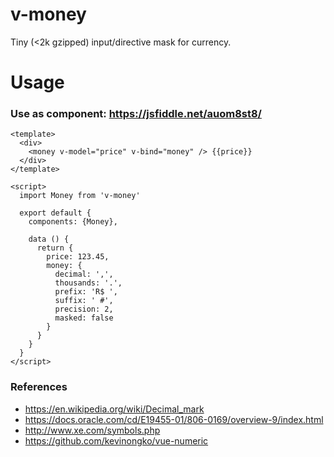 # v-money

Tiny (<2k gzipped) input/directive mask for currency.

# Usage

### Use as component: https://jsfiddle.net/auom8st8/

```
<template>
  <div>
    <money v-model="price" v-bind="money" /> {{price}}
  </div>
</template>

<script>
  import Money from 'v-money'

  export default {
    components: {Money},

    data () {
      return {
        price: 123.45,
        money: {
          decimal: ',',
          thousands: '.',
          prefix: 'R$ ',
          suffix: ' #',
          precision: 2,
          masked: false
        }
      }
    }
  }
</script>
```

### References

- https://en.wikipedia.org/wiki/Decimal_mark
- https://docs.oracle.com/cd/E19455-01/806-0169/overview-9/index.html
- http://www.xe.com/symbols.php
- https://github.com/kevinongko/vue-numeric
